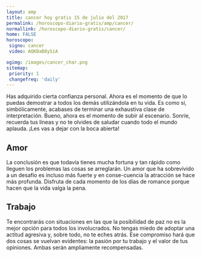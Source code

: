 ```yaml
---
layout: amp
title: cancer hoy gratis 15 de julio del 2017 
permalink: /horoscopo-diario-gratis/amp/cancer/
normallink: /horoscopo-diario-gratis/cancer/
home: FALSE
horoscopo:
 signo: cancer
 video: AQKBaB8ySiA

ogimg: /images/cancer_char.png
sitemap:
 priority: 1
 changefreq: 'daily'
---
```



Has adquirido cierta confianza personal. Ahora es el momento de que lo puedas demostrar a todos los demás utilizándola en tu vida. Es como si, simbólicamente, acabases de terminar una exhaustiva clase de interpretación. Bueno, ahora es el momento de subir al escenario. Sonríe, recuerda tus líneas y no te olvides de saludar cuando todo el mundo aplauda. ¡Les vas a dejar con la boca abierta!

## Amor

La conclusión es que todavía tienes mucha fortuna y tan rápido como lleguen los problemas las cosas se arreglarán. Un amor que ha sobrevivido a un desafío es incluso más fuerte y en conse-cuencia la atracción se hace más profunda. Disfruta de cada momento de los días de romance porque hacen que la vida valga la pena.

## Trabajo

Te encontrarás con situaciones en las que la posibilidad de paz no es la mejor opción para todos los involucrados. No tengas miedo de adoptar una actitud agresiva y, sobre todo, no te eches atrás. Ese compromiso hará que dos cosas se vuelvan evidentes: la pasión por tu trabajo y el valor de tus opiniones. Ambas serán ampliamente recompensadas.